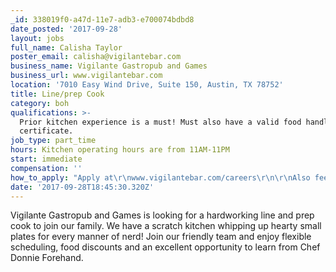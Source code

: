 ```yaml
---
_id: 338019f0-a47d-11e7-adb3-e700074bdbd8
date_posted: '2017-09-28'
layout: jobs
full_name: Calisha Taylor
poster_email: calisha@vigilantebar.com
business_name: Vigilante Gastropub and Games
business_url: www.vigilantebar.com
location: '7010 Easy Wind Drive, Suite 150, Austin, TX 78752'
title: Line/prep Cook
category: boh
qualifications: >-
  Prior kitchen experience is a must! Must also have a valid food handlers
  certificate.
job_type: part_time
hours: Kitchen operating hours are from 11AM-11PM
start: immediate
compensation: ''
how_to_apply: "Apply at\r\nwww.vigilantebar.com/careers\r\n\r\nAlso feel free to drop a resume at the restaurant!"
date: '2017-09-28T18:45:30.320Z'
---
```

Vigilante Gastropub and Games is looking for a hardworking line and prep cook to join our family. We have a scratch kitchen whipping up hearty small plates for every manner of nerd! Join our friendly team and enjoy flexible scheduling, food discounts and an excellent opportunity to learn from Chef Donnie Forehand.
